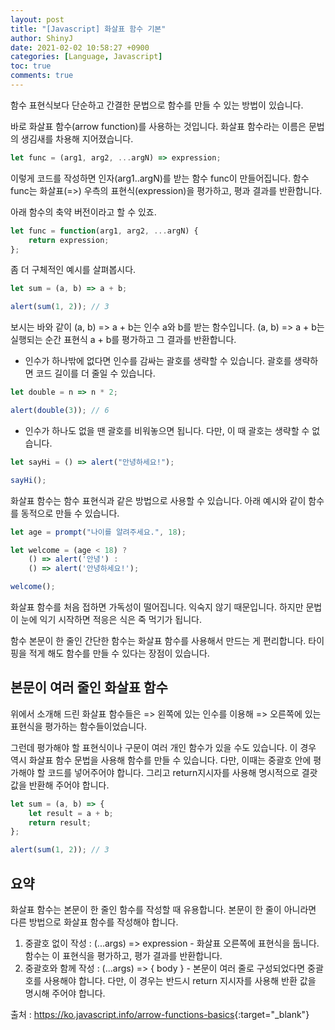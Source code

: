 ```yaml
---
layout: post
title: "[Javascript] 화살표 함수 기본"
author: ShinyJ
date: 2021-02-02 10:58:27 +0900
categories: [Language, Javascript]
toc: true
comments: true
---
```


함수 표현식보다 단순하고 간결한 문법으로 함수를 만들 수 있는 방법이 있습니다.

바로 화살표 함수(arrow function)를 사용하는 것입니다. 화살표 함수라는 이름은 문법의 생김새를 차용해 지어졌습니다.

```js
let func = (arg1, arg2, ...argN) => expression;
```

이렇게 코드를 작성하면 인자(arg1..argN)를 받는 함수 func이 만들어집니다. 함수 func는 화살표(=>) 우측의 표현식(expression)을 평가하고, 평과 결과를 반환합니다.

아래 함수의 축약 버전이라고 할 수 있죠.

```js
let func = function(arg1, arg2, ...argN) {
    return expression;
};
```

좀 더 구체적인 예시를 살펴봅시다.

```js
let sum = (a, b) => a + b;

alert(sum(1, 2)); // 3
```

보시는 바와 같이 (a, b) => a + b는 인수 a와 b를 받는 함수입니다. (a, b) => a + b는 실행되는 순간 표현식 a + b를 평가하고 그 결과를 반환합니다.

- 인수가 하나밖에 없다면 인수를 감싸는 괄호를 생략할 수 있습니다. 괄호를 생략하면 코드 길이를 더 줄일 수 있습니다.

```js
let double = n => n * 2;

alert(double(3)); // 6
```

- 인수가 하나도 없을 땐 괄호를 비워놓으면 됩니다. 다만, 이 때 괄호는 생략할 수 없습니다.

```js
let sayHi = () => alert("안녕하세요!");

sayHi();
```

화살표 함수는 함수 표현식과 같은 방법으로 사용할 수 있습니다.
아래 예시와 같이 함수를 동적으로 만들 수 있습니다.

```js
let age = prompt("나이를 알려주세요.", 18);

let welcome = (age < 18) ?
    () => alert('안녕') :
    () => alert('안녕하세요!');

welcome();
```

화살표 함수를 처음 접하면 가독성이 떨어집니다. 익숙지 않기 때문입니다. 하지만 문법이 눈에 익기 시작하면 적응은 식은 죽 먹기가 됩니다.

함수 본문이 한 줄인 간단한 함수는 화살표 함수를 사용해서 만드는 게 편리합니다. 타이핑을 적게 해도 함수를 만들 수 있다는 장점이 있습니다.

## 본문이 여러 줄인 화살표 함수

위에서 소개해 드린 화살표 함수들은 => 왼쪽에 있는 인수를 이용해 => 오른쪽에 있는 표현식을 평가하는 함수들이었습니다.

그런데 평가해야 할 표현식이나 구문이 여러 개인 함수가 있을 수도 있습니다. 이 경우 역시 화살표 함수 문법을 사용해 함수를 만들 수 있습니다. 다만, 이때는 중괄호 안에 평가해야 할 코드를 넣어주어야 합니다. 그리고 return지시자를 사용해 명시적으로 결괏값을 반환해 주어야 합니다.

```js
let sum = (a, b) => {
    let result = a + b;
    return result;
};

alert(sum(1, 2)); // 3
```

## 요약

화살표 함수는 본문이 한 줄인 함수를 작성할 때 유용합니다. 본문이 한 줄이 아니라면 다른 방법으로 화살표 함수를 작성해야 합니다.

1. 중괄호 없이 작성 : (...args) => expression - 화살표 오른쪽에 표현식을 둡니다. 함수는 이 표현식을 평가하고, 평가 결과를 반환합니다.
2. 중괄호와 함께 작성 : (...args) => { body } - 본문이 여러 줄로 구성되었다면 중괄호를 사용해야 합니다. 다만, 이 경우는 반드시 return 지시자를 사용해 반환 값을 명시해 주어야 합니다.

출처 : <https://ko.javascript.info/arrow-functions-basics>{:target="_blank"}